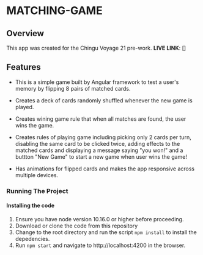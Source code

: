 # MATCHING-GAME

## **Overview**
This app was created for the Chingu Voyage 21 pre-work. 
**LIVE LINK**: []

## **Features**
* This is a simple game built by Angular framework to test a user's memory by flipping 8 pairs of matched cards.

* Creates a deck of cards randomly shuffled whenever the new game is played.

* Creates wining game rule that when all matches are found, the user wins the game.

* Creates rules of playing game including picking only 2 cards per turn, disabling the same card to be clicked twice, adding effects to the matched cards and displaying a message saying "you won!" and a buttton "New Game" to start a new game when user wins the game! 

* Has animations for flipped cards and makes the app responsive across multiple devices. 

### **Running The Project**

#### Installing the code
1. Ensure you have node version 10.16.0 or higher before proceeding.
2. Download or clone the code from this repository
3. Change to the root directory and run the script `npm install` to install the depedencies.
4. Run `npm start` and navigate to http://localhost:4200 in the browser.
